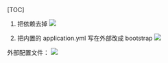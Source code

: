 [TOC]

1. 把依赖去掉
![](https://img-blog.csdnimg.cn/20191216232609930.png?x-oss-process=image/watermark,type_ZmFuZ3poZW5naGVpdGk,shadow_10,text_aHR0cHM6Ly9ibG9nLmNzZG4ubmV0L3dlaXhpbl80MTU2NjAzMw==,size_16,color_FFFFFF,t_70)

2. 把内置的 application.yml 写在外部改成 bootstrap
![](https://img-blog.csdnimg.cn/20191216232647473.png?x-oss-process=image/watermark,type_ZmFuZ3poZW5naGVpdGk,shadow_10,text_aHR0cHM6Ly9ibG9nLmNzZG4ubmV0L3dlaXhpbl80MTU2NjAzMw==,size_16,color_FFFFFF,t_70)

外部配置文件：
![](https://img-blog.csdnimg.cn/20191216232803254.png?x-oss-process=image/watermark,type_ZmFuZ3poZW5naGVpdGk,shadow_10,text_aHR0cHM6Ly9ibG9nLmNzZG4ubmV0L3dlaXhpbl80MTU2NjAzMw==,size_16,color_FFFFFF,t_70)